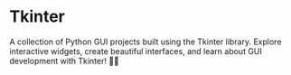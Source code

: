 # Tkinter
A collection of Python GUI projects built using the Tkinter library. Explore interactive widgets, create beautiful interfaces, and learn about GUI development with Tkinter! 🎨🚀
